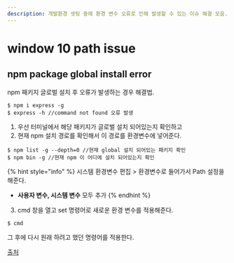```yaml
---
description: 개발환경 셋팅 중에 환경 변수 오류로 인해 발생할 수 있는 이슈 해결 모음.
---
```


# window 10 path issue

## npm package global install error

npm 패키지 글로벌 설치 후 오류가 발생하는 경우 해결법.

```
$ npm i express -g
$ express -h //command not found 오류 발생
```

1. 우선 터미널에서 해당 패키지가 글로벌 설치 되어있는지 확인하고
2. 현재 npm 설치 경로를 확인해서 이 경로를 환경변수에 넣어준다.

```
$ npm list -g --depth=0 //현재 global 설치 되어있는 패키지 확인
$ npm bin -g //현재 npm 이 어디에 설치 되어있는지 확인
```

{% hint style="info" %}
 시스템 환경변수 편집 &gt;  환경변수로 들어가서 Path 설정을 해준다.

* **사용자 변수, 시스템 변수** 모두 추가
{% endhint %}

3. cmd 창을 열고 set 명령어로 새로운 환경 변수를 적용해준다.

```text
$ cmd
```

그 후에 다시 원래 하려고 했던 명령어를 적용한다.

[출처](https://medium.com/@jagatjyoti.1si13cs040/npm-g-install-npm-package-not-working-as-desired-why-why-why-19795abf0b59)
